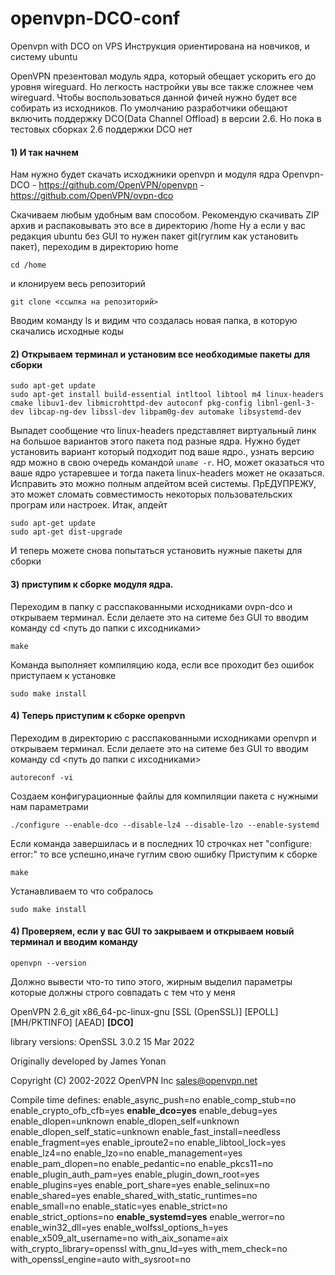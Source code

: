 # openvpn-DCO-conf

Openvpn with DCO on VPS
Инструкция ориентирована на новчиков, и систему ubuntu

OpenVPN презентовал модуль ядра, который обещает ускорить его до уровня wireguard. Но легкость настройки увы все также сложнее чем wireguard.
Чтобы воспользоваться данной фичей нужно будет все собирать из исходников. По умолчанию разработчики обещают включить поддержку DCO(Data Channel Offload) в версии 2.6. Но пока в тестовых сборках 2.6 поддержки DCO нет

#### 1) И так начнем
Нам нужно будет скачать исходжники openvpn и модуля ядра Openvpn-DCO
    - https://github.com/OpenVPN/openvpn
    - https://github.com/OpenVPN/ovpn-dco
    
Скачиваем любым удобным вам способом. 
Рекомендую скачивать ZIP архив и распаковывать это все в директорию /home
Ну а если у вас редакция ubuntu без GUI то нужен пакет git(гуглим как установить пакет), переходим в директорию home

    cd /home

и клонируем весь репозиторий

    git clone <ссылка на репозиторий>

Вводим команду ls и видим что создалась новая папка, в которую скачались исходные коды

#### 2) Открываем терминал и установим все необходимые пакеты для сборки
    sudo apt-get update
    sudo apt-get install build-essential intltool libtool m4 linux-headers cmake libuv1-dev libmicrohttpd-dev autoconf pkg-config libnl-genl-3-dev libcap-ng-dev libssl-dev libpam0g-dev automake libsystemd-dev
    
 Выпадет сообщение что linux-headers представляет виртуальный линк на большое вариантов этого пакета под разные ядра. Нужно будет установить вариант который подходит под ваше ядро., узнать версию ядр можно в свою очередь командой `uname -r`. НО, может оказаться что ваше ядро устаревшее и тогда пакета linux-headers может не оказаться. Исправить это можно полным апдейтом всей системы. ПрЕДУПРЕЖУ, это может сломать совместимость некоторых пользовательских програм или настроек. Итак, апдейт

    sudo apt-get update
    sudo apt-get dist-upgrade

И теперь можете снова попытаться установить нужные пакеты для сборки

#### 3) приступим к сборке модуля ядра.
Переходим в папку с расспакованными исходниками ovpn-dco и открываем терминал. Если делаете это на ситеме без GUI то вводим команду cd <путь до папки с ихсодниками>

    make

Команда выполняет компиляцию кода, если все проходит без ошибок приступаем к установке

    sudo make install
    
#### 4) Теперь приступим к сборке openpvn
Переходим в директорию с расспакованными исходниками openvpn и открываем терминал. Если делаете это на ситеме без GUI то вводим команду cd <путь до папки с ихсодниками>

    autoreconf -vi

Создаем конфигурационные файлы для компиляции пакета с нужными нам параметрами

    ./configure --enable-dco --disable-lz4 --disable-lzo --enable-systemd

Если команда завершилась и в последних 10 строчках нет "configure: error:" то все успешно,иначе гуглим свою ошибку
Приступим к сборке

    make

Устанавливаем то что собралось

    sudo make install

#### 4) Проверяем, если у вас GUI то закрываем и открываем новый терминал и вводим команду

    openvpn --version

Должно вывести что-то типо этого, жирным выделил параметры которые должны строго совпадать с тем что у меня 


OpenVPN 2.6_git x86_64-pc-linux-gnu [SSL (OpenSSL)] [EPOLL] [MH/PKTINFO] [AEAD] **[DCO]**

library versions: OpenSSL 3.0.2 15 Mar 2022

Originally developed by James Yonan

Copyright (C) 2002-2022 OpenVPN Inc <sales@openvpn.net>

Compile time defines: enable_async_push=no enable_comp_stub=no enable_crypto_ofb_cfb=yes **enable_dco=yes** enable_debug=yes enable_dlopen=unknown enable_dlopen_self=unknown enable_dlopen_self_static=unknown enable_fast_install=needless enable_fragment=yes enable_iproute2=no enable_libtool_lock=yes enable_lz4=no enable_lzo=no enable_management=yes enable_pam_dlopen=no enable_pedantic=no enable_pkcs11=no enable_plugin_auth_pam=yes enable_plugin_down_root=yes enable_plugins=yes enable_port_share=yes enable_selinux=no enable_shared=yes enable_shared_with_static_runtimes=no enable_small=no enable_static=yes enable_strict=no enable_strict_options=no **enable_systemd=yes** enable_werror=no enable_win32_dll=yes enable_wolfssl_options_h=yes enable_x509_alt_username=no with_aix_soname=aix with_crypto_library=openssl with_gnu_ld=yes with_mem_check=no with_openssl_engine=auto with_sysroot=no



